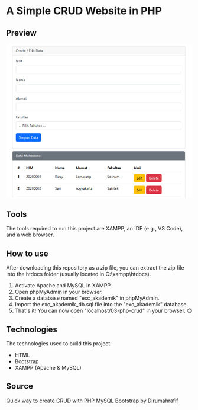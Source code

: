 # A Simple CRUD Website in PHP

## Preview
![Preview]([screenshot]%20preview.png)

## Tools
The tools required to run this project are XAMPP, an IDE (e.g., VS Code), and a web browser.

## How to use
After downloading this repository as a zip file, you can extract the zip file into the htdocs folder (usually located in C:\xampp\htdocs).
1. Activate Apache and MySQL in XAMPP.
2. Open phpMyAdmin in your browser.
3. Create a database named "exc_akademik" in phpMyAdmin.
4. Import the exc_akademik_db.sql file into the "exc_akademik" database.
5. That's it! You can now open "localhost/03-php-crud" in your browser. 😊

## Technologies

The technologies used to build this project:

- HTML
- Bootstrap
- XAMPP (Apache & MySQL)

## Source
[Quick way to create CRUD with PHP MySQL Bootstrap by Dirumahrafif](https://youtu.be/ZgNH0UfakeM)